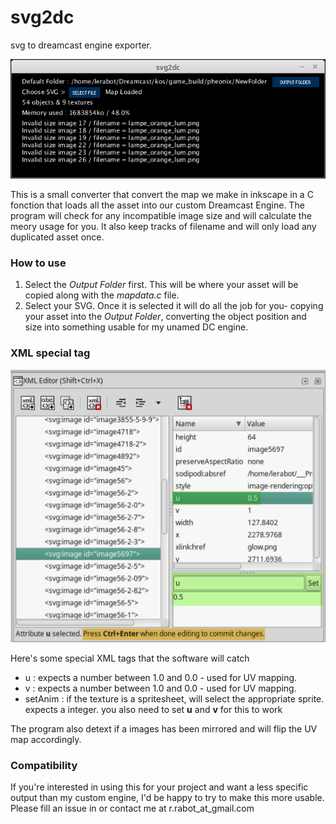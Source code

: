 # svg2dc
svg to dreamcast engine exporter.

![alt text](https://github.com/lerabot/svg2dc/blob/master/svg2dc/img/screen1.png?raw=true "Screenshot")


This is a small converter that convert the map we make in inkscape in a C fonction that loads all the asset into our custom Dreamcast Engine.
The program will check for any incompatible image size and will calculate the meory usage for you. It also keep tracks of filename and will only load any duplicated asset once.

### How to use
1. Select the *Output Folder* first. This will be where your asset will be copied along with the *mapdata.c* file.
2. Select your SVG. Once it is selected it will do all the job for you- copying your asset into the *Output Folder*, converting the object position and size into something usable for my unamed DC engine.

### XML special tag

![alt text](https://github.com/lerabot/svg2dc/blob/master/svg2dc/img/screen2.png?raw=true "Screenshot")

Here's some special XML tags that the software will catch
* u : expects a number between 1.0 and 0.0 - used for UV mapping.
* v : expects a number between 1.0 and 0.0 - used for UV mapping.
* setAnim : if the texture is a spritesheet, will select the appropriate sprite. expects a integer. you also need to set **u** and **v** for this to work

The program also detext if a images has been mirrored and will flip the UV map accordingly.

### Compatibility
If you're interested in using this for your project and want a less specific output than my custom engine, I'd be happy to try to make this more usable. Please fill an issue in or contact me at r.rabot_at_gmail.com


